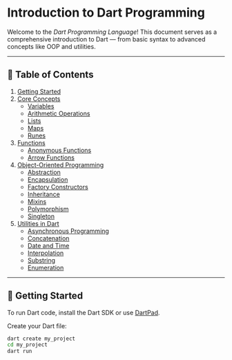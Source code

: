 # Introduction to Dart Programming

Welcome to the *Dart Programming Language*! This document serves as a comprehensive introduction to Dart — from basic syntax to advanced concepts like OOP and utilities.

---

## 📌 Table of Contents
1. [Getting Started](#getting-started)
2. [Core Concepts](#core-concepts)
   - [Variables](#variables)
   - [Arithmetic Operations](#arithmetic-operations)
   - [Lists](#lists)
   - [Maps](#maps)
   - [Runes](#runes)
3. [Functions](#functions)
   - [Anonymous Functions](#anonymous-functions)
   - [Arrow Functions](#arrow-functions)
4. [Object-Oriented Programming](#object-oriented-programming)
   - [Abstraction](#abstraction)
   - [Encapsulation](#encapsulation)
   - [Factory Constructors](#factory-constructors)
   - [Inheritance](#inheritance)
   - [Mixins](#mixins)
   - [Polymorphism](#polymorphism)
   - [Singleton](#singleton)
5. [Utilities in Dart](#utilities-in-dart)
   - [Asynchronous Programming](#asynchronous-programming)
   - [Concatenation](#concatenation)
   - [Date and Time](#date-and-time)
   - [Interpolation](#interpolation)
   - [Substring](#substring)
   - [Enumeration](#enumeration)

---

## 🚀 Getting Started
To run Dart code, install the Dart SDK or use [DartPad](https://dartpad.dev/). 

Create your Dart file:

```bash
dart create my_project
cd my_project
dart run
